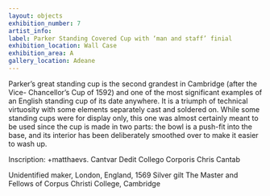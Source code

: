 ```yaml
---
layout: objects
exhibition_number: 7
artist_info:
label: Parker Standing Covered Cup with ‘man and staff’ finial
exhibition_location: Wall Case
exhibition_area: A
gallery_location: Adeane
---
```

Parker’s great standing cup is the second grandest in Cambridge (after the Vice- Chancellor’s Cup of 1592) and one of the most significant examples of an English standing cup of its date anywhere. It is a triumph  of technical virtuosity with some elements separately cast and soldered on. While some standing cups were for display only, this one was almost certainly meant to be used since the cup is made in two parts: the bowl is a push-fit into the base, and its interior has been deliberately smoothed over to make it easier to wash up.

Inscription:  +matthaevs. Cantvar Dedit Collego Corporis Chris Cantab

Unidentified maker, London, England, 1569 Silver gilt
The Master and Fellows of Corpus Christi College, Cambridge
